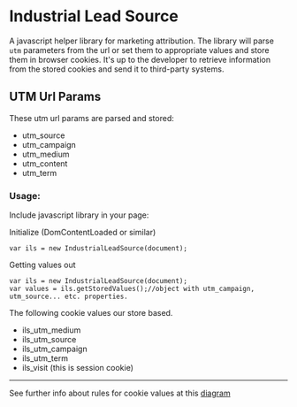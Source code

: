 Industrial Lead Source
======================

A javascript helper library for marketing attribution. The library will parse `utm` parameters from the url or set them to appropriate values and 
store them in browser cookies. 
It's up to the developer to retrieve information from the stored cookies and send it to third-party systems.


UTM Url Params
-----------

These utm url params are parsed and stored:
- utm_source
- utm_campaign
- utm_medium
- utm_content
- utm_term



### Usage:

Include javascript library in your page: 

Initialize (DomContentLoaded or similar)
```
var ils = new IndustrialLeadSource(document);
```

Getting values out
```
var ils = new IndustrialLeadSource(document);
var values = ils.getStoredValues();//object with utm_campaign, utm_source... etc. properties.
```


 The following cookie values our store based.
 
- ils_utm_medium
- ils_utm_source
- ils_utm_campaign
- ils_utm_term
- ils_visit (this is session cookie)

---

See further info about rules for cookie values at this [diagram](support/industrial-lead-source-diagram.svg)



